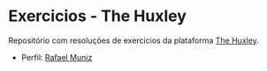 # Exercicios - The Huxley

Repositório com resoluções de exercícios da plataforma [The Huxley](https://www.thehuxley.com/).

* Perfil: [Rafael Muniz](https://www.thehuxley.com/profile/25828?page=1)
